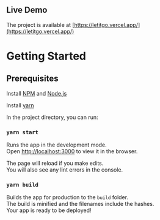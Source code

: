 ## Live Demo
The project is available at [https://letitgo.vercel.app/](https://letitgo.vercel.app/)

# Getting Started

## Prerequisites

Install [NPM](https://www.npmjs.com/) and [Node.js](https://nodejs.org/en/download/)

Install [yarn](https://classic.yarnpkg.com/en/docs/install#debian-stable)

In the project directory, you can run:

### `yarn start`

Runs the app in the development mode.\
Open [http://localhost:3000](http://localhost:3000) to view it in the browser.

The page will reload if you make edits.\
You will also see any lint errors in the console.

### `yarn build`

Builds the app for production to the `build` folder.\
The build is minified and the filenames include the hashes.\
Your app is ready to be deployed!
